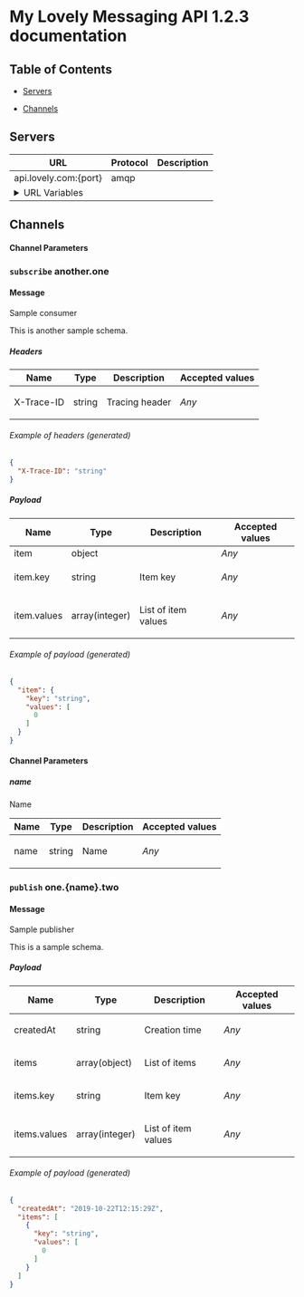 # My Lovely Messaging API 1.2.3 documentation





## Table of Contents



* [Servers](#servers)


* [Channels](#channels)





<a name="servers"></a>
## Servers

<table>
  <thead>
    <tr>
      <th>URL</th>
      <th>Protocol</th>
      <th>Description</th>
    </tr>
  </thead>
  <tbody>
  <tr>
      <td>api.lovely.com:{port}</td>
      <td>amqp</td>
      <td></td>
    </tr>
    <tr>
      <td colspan="3">
        <details>
          <summary>URL Variables</summary>
          <table>
            <thead>
              <tr>
                <th>Name</th>
                <th>Default value</th>
                <th>Possible values</th>
                <th>Description</th>
              </tr>
            </thead>
            <tbody>
              </tbody>
          </table>
        </details>
      </td>
    </tr>
    </tbody>
</table>






## Channels



<a name="channel-another.one"></a>





#### Channel Parameters







###  `subscribe` another.one

#### Message



Sample consumer



This is another sample schema.



##### Headers




<table>
  <thead>
    <tr>
      <th>Name</th>
      <th>Type</th>
      <th>Description</th>
      <th>Accepted values</th>
    </tr>
  </thead>
  <tbody>
    
      
<tr>
  <td>X-Trace-ID </td>
  <td>string</td>
  <td><p>Tracing header</p>
</td>
  <td><em>Any</em></td>
</tr>







    
  </tbody>
</table>



###### Example of headers _(generated)_

```json
{
  "X-Trace-ID": "string"
}
```




##### Payload




<table>
  <thead>
    <tr>
      <th>Name</th>
      <th>Type</th>
      <th>Description</th>
      <th>Accepted values</th>
    </tr>
  </thead>
  <tbody>
    
      
<tr>
  <td>item </td>
  <td>object</td>
  <td></td>
  <td><em>Any</em></td>
</tr>





<tr>
  <td>item.key </td>
  <td>string</td>
  <td><p>Item key</p>
</td>
  <td><em>Any</em></td>
</tr>









<tr>
  <td>item.values </td>
  <td>array(integer)</td>
  <td><p>List of item values</p>
</td>
  <td><em>Any</em></td>
</tr>













    
  </tbody>
</table>



###### Example of payload _(generated)_

```json
{
  "item": {
    "key": "string",
    "values": [
      0
    ]
  }
}
```








<a name="channel-one.{name}.two"></a>





#### Channel Parameters



##### name


Name



<table>
  <thead>
    <tr>
      <th>Name</th>
      <th>Type</th>
      <th>Description</th>
      <th>Accepted values</th>
    </tr>
  </thead>
  <tbody>
    
      
<tr>
  <td>name </td>
  <td>string</td>
  <td><p>Name</p>
</td>
  <td><em>Any</em></td>
</tr>







    
  </tbody>
</table>





###  `publish` one.{name}.two

#### Message



Sample publisher



This is a sample schema.





##### Payload




<table>
  <thead>
    <tr>
      <th>Name</th>
      <th>Type</th>
      <th>Description</th>
      <th>Accepted values</th>
    </tr>
  </thead>
  <tbody>
    
      
<tr>
  <td>createdAt </td>
  <td>string</td>
  <td><p>Creation time</p>
</td>
  <td><em>Any</em></td>
</tr>







    
      
<tr>
  <td>items </td>
  <td>array(object)</td>
  <td><p>List of items</p>
</td>
  <td><em>Any</em></td>
</tr>








<tr>
  <td>items.key </td>
  <td>string</td>
  <td><p>Item key</p>
</td>
  <td><em>Any</em></td>
</tr>









<tr>
  <td>items.values </td>
  <td>array(integer)</td>
  <td><p>List of item values</p>
</td>
  <td><em>Any</em></td>
</tr>












    
  </tbody>
</table>



###### Example of payload _(generated)_

```json
{
  "createdAt": "2019-10-22T12:15:29Z",
  "items": [
    {
      "key": "string",
      "values": [
        0
      ]
    }
  ]
}
```










